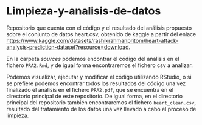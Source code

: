 # Limpieza-y-analisis-de-datos
Repositorio que cuenta con el código y el resultado del análisis propuesto sobre el conjunto de datos heart.csv, obtenido de kaggle a partir del enlace https://www.kaggle.com/datasets/rashikrahmanpritom/heart-attack-analysis-prediction-dataset?resource=download.


En la carpeta *sources* podemos encontrar el código del análisis en el fichero ```PRA2.Rmd```, y de igual forma encontraremos el fichero csv a analizar. 


Podemos visualizar, ejecutar y modificar el código utilizando RStudio, o si se prefiere podemos encontrar todos los resultados del código una vez finalizado el análisis en el fichero ```PRA2.pdf```, que se encuentra en el directorio principal de este repositorio.
De igual forma, en el directorio principal del repositorio también encontraremos el fichero ```heart_clean.csv```, resultado del tratamiento de los datos una vez llevado a cabo el proceso de limpieza.
